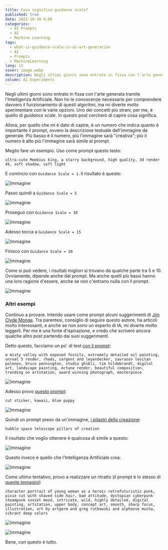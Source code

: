 ```yaml
---
title: Cosa significa guidance scale?
published: true
date: 2022-10-30 9:00
categories:
  - AI Prompts
  - AI
  - Machine Learning
tags:
  - what-is-guidance-scale-in-ai-art-generation
  - AI
  - Prompts
  - MachineLearning
lang: it
cover: image.webp
description: Negli ultimi giorni sono entrato in fissa con l'arte generata tramite l'Intelligenza Artificiale. Non ho le conoscenze necessarie per comprendere davvero il funzionamento di questi algoritmi, ma mi diverte molto sperimentare con le varie opzioni. Uno dei concetti più strani, per me, è quello di _guidance scale_. In questo post cercherò di capire cosa significa.
column: AI Experiments
---
```


Negli ultimi giorni sono entrato in fissa con l'arte generata tramite l'Intelligenza Artificiale. Non ho le conoscenze necessarie per comprendere davvero il funzionamento di questi algoritmi, ma mi diverte molto sperimentare con le varie opzioni. Uno dei concetti più strani, per me, è quello di _guidance scale_. In questo post cercherò di capire cosa significa.

Allora, per quello che mi è dato di capire, è un numero che indica quanto è importante il prompt, ovvero la descrizione testuale dell'immagine da generale. Più basso è il numero, più l'immagine sarà "creativa"; più il numero è alto più l'immagine sarà simile al prompt.

Meglio fare un esempio. Uso come prompt questo testo:

```
ultra-cute Moebius king, a starry background, high quality, 3d render 4k, soft shadow, soft light
```

E comincio con `Guidance Scale = 1`. Il risultato è questo:

![Immagine](./guidance-01.webp)

Passo quindi a `Guidance Scale = 5`

![Immagine](./guidance-05.webp)

Proseguo con `Guidance Scale = 10`

![Immagine](./guidance-10.webp)

Adesso tocca a `Guidance Scale = 15`

![Immagine](./guidance-10.webp)

Finisco con `Guidance Scale = 20`

![Immagine](./guidance-20.webp)

Come si può vedere, i risultati migliori si trovano da qualche parte tra 5 e 10. Ovviamente, dipende anche dal prompt. Ma anche quelli più bassi hanno una loro ragione d'essere, anche se non c'entrano nulla con il prompt.

![Immagine](./image.webp)

### Altri esempi

Continuo a provare. Intendo usare come prompt alcuni suggerimenti di [Jim Clyde Monge](https://medium.com/@jimclydemonge). Tra parentesi, consiglio di seguire questo autore, ha articoli molto interessanti, e anche se non sono un esperto di IA, mi diverte molto leggerli. Per me è una fonte d'ispirazione, e credo che scriverò ancora qualche altro post partendo dai suoi suggerimenti.

Detto questo, facciamo un po' di test [con il prompt](https://medium.com/codex/stable-diffusion-arrives-in-photoshop-heres-how-to-install-3db277491023):

```
a misty valley with exposed fossils, extremely detailed oil painting, unreal 5 render, rhads, sargent and leyendecker, savrasov levitan polenov, bruce pennington, studio ghibli, tim hildebrandt, digital art, landscape painting, octane render, beautiful composition, trending on artstation, award winning photograph, masterpiece
```

![Immagine](./valley-01.webp)

Adesso provo [questo prompt](https://medium.com/mlearning-ai/how-to-make-super-cute-stickers-with-ai-in-under-2-minutes-782892641ba7):

```
cut sticker, kawaii, blue puppy
```

![Immagine](./stickers-01.webp)

Quindi un prompt preso da un'immagine, [i pilastri della creazione](https://it.wikipedia.org/wiki/Pilastri_della_Creazione#/media/File:Heic1501a.png):

```
hubble space telescope pillars of creation
```

Il risultato che voglio ottenere è qualcosa di simile a questo:

![Immagine](./Heic1501a.webp)

Questo invece è quello che l'Intelligenza Artificiale crea:

![Immagine](./pillars.webp)

Come ultimo tentativo, provo a realizzare un ritratto (il prompt è lo stesso di [queste immagini](https://lexica.art/prompt/d1dadd1c-20a6-4586-b39a-0a970812431d))

```
character portrait of young woman as a heroic retrofuturistic punk, pixie cut with shaved side hair, bad attitude, dystopian cyberpunk steampunk soviet mood, intricate, wild, highly detailed, digital painting, artstation, upper body, concept art, smooth, sharp focus, illustration, art by artgerm and greg rutkowski and alphonse mucha, vibrant deep colors
```

![Immagine](./cybergirl-01.webp)

![Immagine](./cybergirl-02.webp)

Bene, con questo è tutto.
